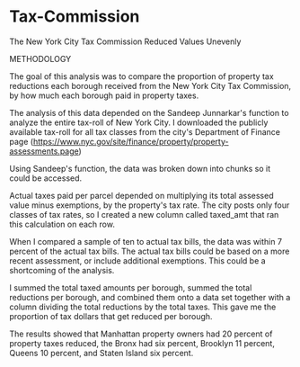 # Tax-Commission
The New York City Tax Commission Reduced Values Unevenly

METHODOLOGY

The goal of this analysis was to compare the proportion of property tax reductions each borough received from the New York City Tax Commission, by how much each borough paid in property taxes.

The analysis of this data depended on the Sandeep Junnarkar's function to analyze the entire tax-roll of New York City. I downloaded the publicly available tax-roll for all tax classes from the city's Department of Finance page (https://www.nyc.gov/site/finance/property/property-assessments.page)   

Using Sandeep's function, the data was broken down into chunks so it could be accessed. 

Actual taxes paid per parcel depended on multiplying its total assessed value minus exemptions, by the property's tax rate. The city posts only four classes of tax rates, so I created a new column called taxed_amt that ran this calculation on each row.

When I compared a sample of ten to actual tax bills, the data was within 7 percent of the actual tax bills. The actual tax bills could be based on a more recent assessment, or include additional exemptions. This could be a shortcoming of the analysis. 

I summed the total taxed amounts per borough, summed the total reductions per borough, and combined them onto a data set together with a column dividing the total reductions by the total taxes. This gave me the proportion of tax dollars that get reduced per borough. 

The results showed that Manhattan property owners had 20 percent of property taxes reduced, the Bronx had six percent, Brooklyn 11 percent, Queens 10 percent, and Staten Island six percent.


